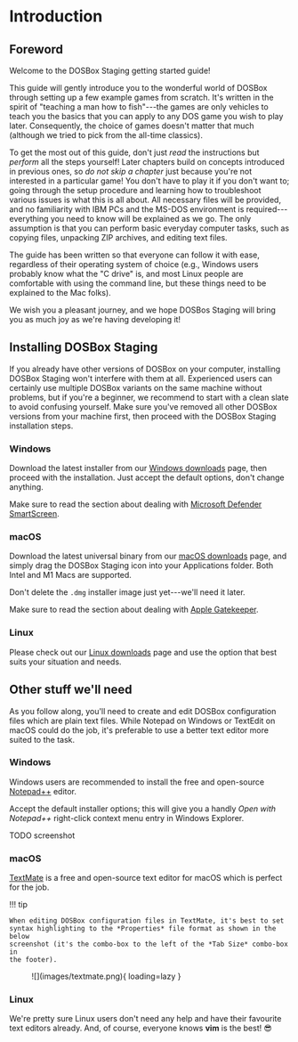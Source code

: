 # Introduction

## Foreword

Welcome to the DOSBox Staging getting started guide!

This guide will gently introduce you to the wonderful world of DOSBox through
setting up a few example games from scratch. It's written in the spirit of
"teaching a man how to fish"---the games are only vehicles to teach you the
basics that you can apply to any DOS game you wish to play later.
Consequently, the choice of games doesn't matter that much (although we tried
to pick from the all-time classics).

To get the most out of this guide, don't just *read* the instructions but
*perform* all the steps yourself! Later chapters build on concepts introduced
in previous ones, so *do not skip a chapter* just because you're not
interested in a particular game! You don't have to play it if you don't want
to; going through the setup procedure and learning how to troubleshoot various
issues is what this is all about. All necessary files will be provided, and no
familiarity with IBM PCs and the MS-DOS environment is required---everything
you need to know will be explained as we go. The only assumption is that you
can perform basic everyday computer tasks, such as copying files, unpacking
ZIP archives, and editing text files. 

The guide has been written so that everyone can follow it with ease,
regardless of their operating system of choice (e.g., Windows users probably
know what the "C drive" is, and most Linux people are comfortable with using
the command line, but these things need to be explained to the Mac folks).

We wish you a pleasant journey, and we hope DOSBos Staging will bring you as
much joy as we're having developing it!


## Installing DOSBox Staging

If you already have other versions of DOSBox on your computer, installing
DOSBox Staging won't interfere with them at all. Experienced users can
certainly use multiple DOSBox variants on the same machine without problems,
but if you're a beginner, we recommend to start with a clean slate to avoid
confusing yourself. Make sure you've removed all other DOSBox versions from
your machine first, then proceed with the DOSBox Staging installation steps.

<h3>Windows</h3>

Download the latest installer from our [Windows
downloads](../../downloads/windows) page, then proceed with the installation.
Just accept the default options, don't change anything.

Make sure to read the section about dealing with [Microsoft Defender SmartScreen](../../downloads/windows/#microsoft-defender-smartscreen).

<h3>macOS</h3>

Download the latest universal binary from our [macOS
downloads](../../downloads/macos/) page, and simply drag the DOSBox Staging
icon into your Applications folder. Both Intel and M1 Macs are supported.

Don't delete the `.dmg` installer image just yet---we'll need it later.

Make sure to read the section about dealing with [Apple Gatekeeper](../../dosbox-staging.github.io/downloads/macos/#apple-gatekeeper).


<h3>Linux</h3>

Please check out our [Linux downloads](/downloads/linux/) page and use the
option that best suits your situation and needs.



## Other stuff we'll need

As you follow along, you'll need to create and edit DOSBox configuration files
which are plain text files. While Notepad on Windows or TextEdit on macOS
could do the job, it's preferable to use a better text editor more suited to
the task.

<h3>Windows</h3>

Windows users are recommended to install the free and open-source
[Notepad++](https://notepad-plus-plus.org/) editor.

Accept the default installer options; this will give you a handly *Open with
Notepad++* right-click context menu entry in Windows Explorer.

TODO screenshot

<h3>macOS</h3>

[TextMate](https://macromates.com/) is a free and open-source text editor
for macOS which is perfect for the job.


!!! tip

    When editing DOSBox configuration files in TextMate, it's best to set
    syntax highlighting to the *Properties* file format as shown in the below
    screenshot (it's the combo-box to the left of the *Tab Size* combo-box in
    the footer).

<figure markdown>
  ![](images/textmate.png){ loading=lazy }
</figure>

<h3>Linux</h3>

We're pretty sure Linux users don't need any help and have their favourite
text editors already. And, of course, everyone knows **vim** is the best!
:sunglasses:
